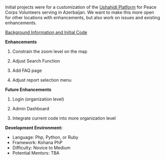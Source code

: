 Initial projects were for a customization of the [Ushahidi Platform](http://ushahidi.com/products/ushahidi-platform) for Peace Corps Volunteers serving in Azerbaijan. We want to make this more open for other locations with enhancements, but also work on issues and existing enhancements.

[Background Information and Initial Code](https://github.com/PeaceCorps/PCAZ)

**Enhancements**

1. Constrain the zoom level on the map 

2. Adjust Search Function 

3. Add FAQ page 

4. Adjust report selection menu

**Future Enhancements**

1. Login (organization level)

2. Admin Dashboard

3. Integrate current code into more organization level

**Development Environment:**
* Language: Php, Python, or Ruby
* Framework: Kohana PhP
* Difficulty: Novice to Medium
* Potential Mentors: TBA
